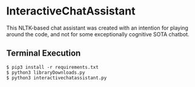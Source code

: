 # InteractiveChatAssistant
This NLTK-based chat assistant was created with an intention for playing around the code, and not for some exceptionally cognitive SOTA chatbot.


## Terminal Execution

```
$ pip3 install -r requirements.txt
$ python3 libraryDownloads.py
$ python3 interactivechatassistant.py
```
